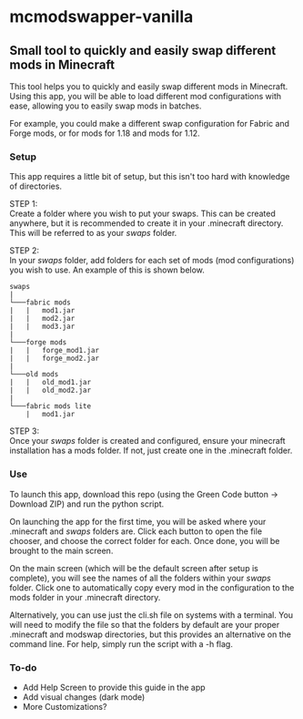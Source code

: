 # mcmodswapper-vanilla

## Small tool to quickly and easily swap different mods in Minecraft

This tool helps you to quickly and easily swap different mods in Minecraft. Using this app, you will be able to load different mod configurations with ease, allowing you to easily swap mods in batches.

For example, you could make a different swap configuration for Fabric and Forge mods, or for mods for 1.18 and mods for 1.12.

### Setup

This app requires a little bit of setup, but this isn't too hard with knowledge of directories.

STEP 1:<br>
Create a folder where you wish to put your swaps. This can be created anywhere, but it is recommended to create it in your .minecraft directory. This will be referred to as your *swaps* folder.

STEP 2:<br>
In your *swaps* folder, add folders for each set of mods (mod configurations) you wish to use. An example of this is shown below.

    swaps
    |
    └───fabric mods
    |   |   mod1.jar
    |   |   mod2.jar
    |   |   mod3.jar
    |
    └───forge mods
    |   |   forge_mod1.jar
    |   |   forge_mod2.jar
    |
    └───old mods
    |   |   old_mod1.jar
    |   |   old_mod2.jar
    |
    └───fabric mods lite
        |   mod1.jar


STEP 3:<br>
Once your *swaps* folder is created and configured, ensure your minecraft installation has a mods folder. If not, just create one in the .minecraft folder.

### Use

To launch this app, download this repo (using the Green Code button -> Download ZIP) and run the python script.

On launching the app for the first time, you will be asked where your .minecraft and *swaps* folders are. Click each button to open the file chooser, and choose the correct folder for each. Once done, you will be brought to the main screen.

On the main screen (which will be the default screen after setup is complete), you will see the names of all the folders within your *swaps* folder. Click one to automatically copy every mod in the configuration to the mods folder in your .minecraft directory.

Alternatively, you can use just the cli.sh file on systems with a terminal. You will need to modify the file so that the folders by default are your proper .minecraft and modswap directories, but this provides an alternative on the command line. For help, simply run the script with a -h flag.

### To-do

- Add Help Screen to provide this guide in the app
- Add visual changes (dark mode)
- More Customizations?
